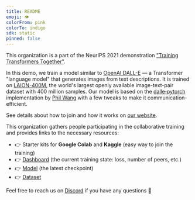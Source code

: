 ```yaml
---
title: README
emoji: 👁
colorFrom: pink
colorTo: indigo
sdk: static
pinned: false
---
```


<div class="lg:col-span-3">
  <p>
    This organization is a part of the NeurIPS 2021 demonstration <a href="https://training-transformers-together.github.io/">"Training Transformers Together"</a>.
  </p>
  <p>
    In this demo, we train a model similar to <a target="_blank" href="https://openai.com/blog/dall-e/">OpenAI DALL-E</a> —
    a Transformer "language model" that generates images from text descriptions.
    It is trained on <a target="_blank" href="https://laion.ai/laion-400-open-dataset/">LAION-400M</a>,
    the world's largest openly available image-text-pair dataset with 400 million samples. Our model is based on
    the <a target="_blank" href="https://github.com/lucidrains/DALLE-pytorch">dalle‑pytorch</a> implementation
    by <a target="_blank" href="https://github.com/lucidrains">Phil Wang</a> with a few tweaks to make it communication-efficient.
  </p>
  <p>
    See details about how to join and how it works on <a target="_blank" href="https://training-transformers-together.github.io/">our website</a>.
  </p>
  <p>
    This organization gathers people participating in the collaborative training and provides links to the necessary resources:
  </p>
  <ul>
    <li>👉 Starter kits for <b>Google Colab</b> and <b>Kaggle</b> (easy way to join the training)</li>
    <li>👉 <a target="_blank" href="https://huggingface.co/spaces/training-transformers-together/Dashboard">Dashboard</a> (the current training state: loss, number of peers, etc.)</li>
    <li>👉 <a target="_blank" href="https://huggingface.co/training-transformers-together/dalle-demo">Model</a> (the latest checkpoint)</li>
    <li>👉 <a target="_blank" href="https://huggingface.co/datasets/laion/laion_100m_vqgan_f8">Dataset</a></li>
  </ul>
  <p>
    Feel free to reach us on <a target="_blank" href="https://discord.gg/uGugx9zYvN">Discord</a> if you have any questions 🙂
  </p>
</div>
